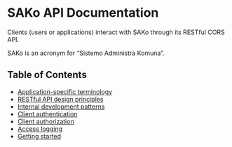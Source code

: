 # SAKo API Documentation
Clients (users or applications) interact with SAKo through its RESTful CORS API.

SAKo is an acronym for “Sistemo Administra Komuna”.

## Table of Contents
* [Application-specific terminology](terms.md)
* [RESTful API design principles](restful.md)
* [Internal development patterns](dev_patterns.md)
* [Client authentication](authentication.md)
* [Client authorization](authorization.md)
* [Access logging](logging.md)
* [Getting started](getting_started.md)
